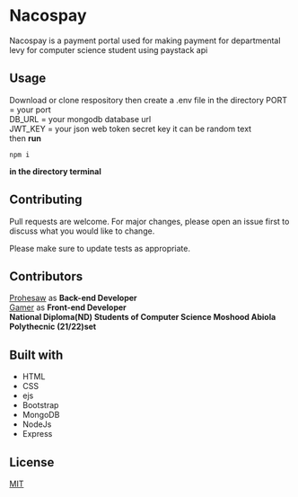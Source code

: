 # Nacospay

Nacospay is a payment portal used for making payment for departmental levy for computer science student using paystack api 


## Usage
Download or clone respository then create a .env file in the directory
PORT = your port </br>
DB_URL = your mongodb database url </br>
JWT_KEY = your json web token secret key it can be random text </br>
then
<b>run</b>
```
npm i 
```
<b> in the directory terminal </b>

## Contributing
Pull requests are welcome. For major changes, please open an issue first
to discuss what you would like to change.

Please make sure to update tests as appropriate.

## Contributors
[Prohesaw](https://github.com/prophesaw) as <b>Back-end Developer</b></br>
[Gamer](https://github.com/GamerTechs) as <b>Front-end Developer</b></br>
<b>National Diploma(ND) Students of Computer Science Moshood Abiola Polythecnic (21/22)set </b>

## Built with
<ul>
<li>HTML</li>
<li>CSS</li>
<li>ejs</li>
<li>Bootstrap</li>
<li>MongoDB</li>
<li>NodeJs</li>
<li>Express</li>
</ul>

## License

[MIT](https://choosealicense.com/licenses/mit/)